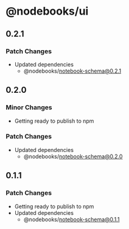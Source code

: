 # @nodebooks/ui

## 0.2.1

### Patch Changes

- Updated dependencies
  - @nodebooks/notebook-schema@0.2.1

## 0.2.0

### Minor Changes

- Getting ready to publish to npm

### Patch Changes

- Updated dependencies
  - @nodebooks/notebook-schema@0.2.0

## 0.1.1

### Patch Changes

- Getting ready to publish to npm
- Updated dependencies
  - @nodebooks/notebook-schema@0.1.1
